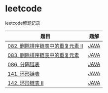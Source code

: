 # leetcode
leetcode解题记录

题目|题解
--|:--:
[082. 删除排序链表中的重复元素 II](https://leetcode-cn.com/problems/remove-duplicates-from-sorted-list-ii/)|[JAVA](https://github.com/chan-ly/leetcode/tree/main/src/082-%E5%88%A0%E9%99%A4%E6%8E%92%E5%BA%8F%E9%93%BE%E8%A1%A8%E4%B8%AD%E7%9A%84%E9%87%8D%E5%A4%8D%E5%85%83%E7%B4%A0%20II)
[083. 删除排序链表中的重复元素](https://leetcode-cn.com/problems/remove-duplicates-from-sorted-list/)|[JAVA](https://github.com/chan-ly/leetcode/tree/main/src/083-%E5%88%A0%E9%99%A4%E6%8E%92%E5%BA%8F%E9%93%BE%E8%A1%A8%E4%B8%AD%E7%9A%84%E9%87%8D%E5%A4%8D%E5%85%83%E7%B4%A0)
[086. 分隔链表](https://leetcode-cn.com/problems/partition-list/)|[JAVA](https://github.com/chan-ly/leetcode/tree/main/src/086-%20%E5%88%86%E9%9A%94%E9%93%BE%E8%A1%A8)
[141. 环形链表](https://leetcode-cn.com/problems/linked-list-cycle/)|[JAVA](https://github.com/chan-ly/leetcode/tree/main/src/141-%E7%8E%AF%E5%BD%A2%E9%93%BE%E8%A1%A8)
[142. 环形链表 II](https://leetcode-cn.com/problems/linked-list-cycle-ii/)|[JAVA](https://github.com/chan-ly/leetcode/tree/main/src/142.-%E7%8E%AF%E5%BD%A2%E9%93%BE%E8%A1%A8%20II)
